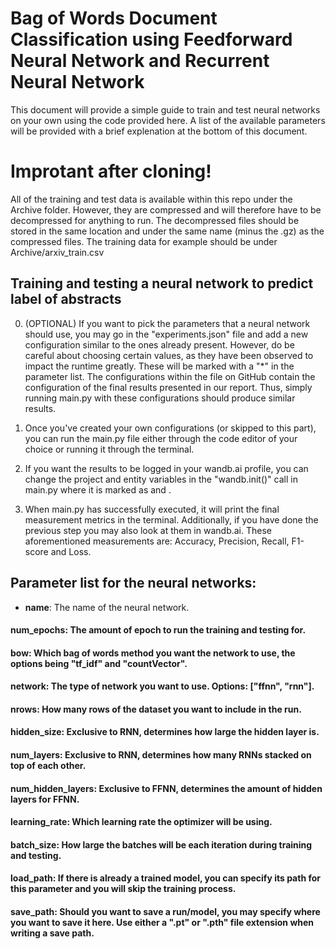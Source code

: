# Bag of Words Document Classification using Feedforward Neural Network and Recurrent Neural Network

This document will provide a simple guide to train and test neural networks on your own using the code provided here. A list of the available parameters will be provided with a brief explenation at the bottom of this document.

# Improtant after cloning!

All of the training and test data is available within this repo under the Archive folder. However, they are compressed and will therefore have to be decompressed for anything to run. The decompressed files should be stored in the same location and under the same name (minus the .gz) as the compressed files. The training data for example should be under Archive/arxiv_train.csv

## Training and testing a neural network to predict label of abstracts

0. (OPTIONAL) If you want to pick the parameters that a neural network should use, you may go in the "experiments.json" file and add a new configuration similar to the ones already present. However, do be careful about choosing certain values, as they have been observed to impact the runtime greatly. These will be marked with a "*" in the parameter list. The configurations within the file on GitHub contain the configuration of the final results presented in our report. Thus, simply running main.py with these configurations should produce similar results. 

1. Once you've created your own configurations (or skipped to this part), you can run the main.py file either through the code editor of your choice or running it through the terminal.

2. If you want the results to be logged in your wandb.ai profile, you can change the project and entity variables in the "wandb.init()" call in main.py where it is marked as <INSERT PROFILE NAME HERE> and <INSERT ENTITY NAME HERE>. 

3. When main.py has successfully executed, it will print the final measurement metrics in the terminal. Additionally, if you have done the previous step you may also look at them in wandb.ai. These aforementioned measurements are: Accuracy, Precision, Recall, F1-score and Loss.

## Parameter list for the neural networks:

* **name**: The name of the neural network.
#### num_epochs: The amount of epoch to run the training and testing for.
#### bow: Which bag of words method you want the network to use, the options being "tf_idf" and "countVector".
#### network: The type of network you want to use. Options: ["ffnn", "rnn"].
#### nrows: How many rows of the dataset you want to include in the run.
#### hidden_size: Exclusive to RNN, determines how large the hidden layer is.
#### num_layers: Exclusive to RNN, determines how many RNNs stacked on top of each other.
#### num_hidden_layers: Exclusive to FFNN, determines the amount of hidden layers for FFNN.
#### learning_rate: Which learning rate the optimizer will be using.
#### batch_size: How large the batches will be each iteration during training and testing.
#### load_path: If there is already a trained model, you can specify its path for this parameter and you will skip the training process. 
#### save_path: Should you want to save a run/model, you may specify where you want to save it here. Use either a ".pt" or ".pth" file extension when writing a save path.

